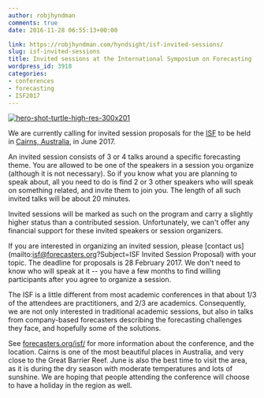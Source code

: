 ```yaml
---
author: robjhyndman
comments: true
date: 2016-11-28 06:55:13+00:00

link: https://robjhyndman.com/hyndsight/isf-invited-sessions/
slug: isf-invited-sessions
title: Invited sessions at the International Symposium on Forecasting
wordpress_id: 3918
categories:
- conferences
- forecasting
- ISF2017
---
```


[![hero-shot-turtle-high-res-300x201](/files/Hero-shot-Turtle-high-res-300x201.jpg)](/files/Hero-shot-Turtle-high-res-300x201.jpg)

We are currently calling for invited session proposals for the [ISF](http://forecasters.org/isf) to be held in [Cairns, Australia](http://www.cairnstoday.com.au/), in June 2017.

An invited session consists of 3 or 4 talks around a specific forecasting theme. You are allowed to be one of the speakers in a session you organize (although it is not necessary). So if you know what you are planning to speak about, all you need to do is find 2 or 3 other speakers who will speak on something related, and invite them to join you. The length of all such invited talks will be about 20 minutes.

Invited sessions will be marked as such on the program and carry a slightly higher status than a contributed session. Unfortunately, we can't offer any financial support for these invited speakers or session organizers.

If you are interested in organizing an invited session, please [contact us](mailto:isf@forecasters.org?Subject=ISF Invited Session Proposal) with your topic. The deadline for proposals is 28 February 2017. We don't need to know who will speak at it -- you have a few months to find willing participants after you agree to organize a session.

The ISF is a little different from most academic conferences in that about 1/3 of the attendees are practitioners, and 2/3 are academics. Consequently, we are not only interested in traditional academic sessions, but also in talks from company-based forecasters describing the forecasting challenges they face, and hopefully some of the solutions.

See [forecasters.org/isf/](http://forecasters.org/isf) for more information about the conference, and the location. Cairns is one of the most beautiful places in Australia, and very close to the Great Barrier Reef. June is also the best time to visit the area, as it is during the dry season with moderate temperatures and lots of sunshine. We are hoping that people attending the conference will choose to have a holiday in the region as well.
